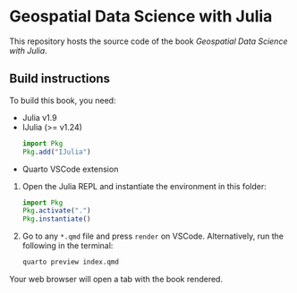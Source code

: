 # Geospatial Data Science with Julia

This repository hosts the source code of the
book *Geospatial Data Science with Julia*.

## Build instructions

To build this book, you need:

- Julia v1.9
- IJulia (>= v1.24)
  ```julia
  import Pkg
  Pkg.add("IJulia")
  ```
- Quarto VSCode extension

1. Open the Julia REPL and instantiate the environment in this folder:

    ```julia
    import Pkg
    Pkg.activate(".")
    Pkg.instantiate()
    ```

2. Go to any `*.qmd` file and press `render` on VSCode.
   Alternatively, run the following in the terminal:

    ```sh
    quarto preview index.qmd
    ```

Your web browser will open a tab with the book rendered.